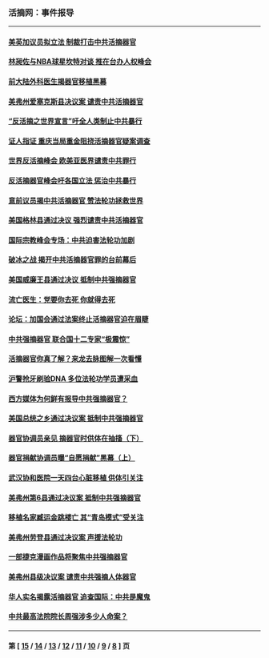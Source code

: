 ### 活摘网：事件报导
---
#### [美英加议员拟立法 制裁打击中共活摘器官](../../pages/nf5877/n13430251.md?12230430) 
#### [林昶佐与NBA球星坎特对谈 推在台办人权峰会](../../pages/nf5877/n13414467.md?12230430) 
#### [前大陆外科医生揭器官移植黑幕](../../pages/nf5877/n13401416.md?12230430) 
#### [美弗州爱塞克斯县决议案 谴责中共活摘器官](../../pages/nf5877/n13320919.md?12230430) 
#### [“反活摘之世界宣言”吁全人类制止中共暴行](../../pages/nf5877/n13259730.md?12230430) 
#### [证人指证 重庆当局重金阻挠活摘器官疑案调查](../../pages/nf5877/n13259127.md?12230430) 
#### [世界反活摘峰会 欧美亚医界谴责中共罪行](../../pages/nf5877/n13253550.md?12230430) 
#### [反活摘器官峰会吁各国立法 惩治中共暴行](../../pages/nf5877/n13245052.md?12230430) 
#### [意前议员揭中共活摘器官 赞法轮功拯救世界](../../pages/nf5877/n13203445.md?12230430) 
#### [美国格林县通过决议 强烈谴责中共活摘器官](../../pages/nf5877/n13119367.md?12230430) 
#### [国际宗教峰会专场：中共迫害法轮功加剧](../../pages/nf5877/n13088279.md?12230430) 
#### [破冰之战 揭开中共活摘器官罪的台前幕后](../../pages/nf5877/n13082457.md?12230430) 
#### [美国威廉王县通过决议 抵制中共强摘器官](../../pages/nf5877/n13056521.md?12230430) 
#### [流亡医生：党要你去死 你就得去死](../../pages/nf5877/n13052835.md?12230430) 
#### [论坛：加国会通过法案终止活摘器官迫在眉睫](../../pages/nf5877/n13029839.md?12230430) 
#### [中共强摘器官 联合国十二专家“极震惊”](../../pages/nf5877/n13024313.md?12230430) 
#### [活摘器官你真了解？来龙去脉图解一次看懂](../../pages/nf5877/n13013820.md?12230430) 
#### [沪警抢牙刷验DNA 多位法轮功学员遭采血](../../pages/nf5877/n12969218.md?12230430) 
#### [西方媒体为何鲜有报导中共强摘器官？](../../pages/nf5877/n12932034.md?12230430) 
#### [美国总统之乡通过决议案 抵制中共强摘器官](../../pages/nf5877/n12908242.md?12230430) 
#### [器官协调员亲见 摘器官时供体在抽搐（下）](../../pages/nf5877/n12898622.md?12230430) 
#### [器官捐献协调员曝“自愿捐献”黑幕（上）](../../pages/nf5877/n12878830.md?12230430) 
#### [武汉协和医院一天四台心脏移植 供体引关注](../../pages/nf5877/n12863175.md?12230430) 
#### [美弗州第6县通过决议案 抵制中共强摘器官](../../pages/nf5877/n12805218.md?12230430) 
#### [移植名家臧运金跳楼亡 其“青岛模式”受关注](../../pages/nf5877/n12803746.md?12230430) 
#### [美弗州劳登县通过决议案 声援法轮功](../../pages/nf5877/n12785715.md?12230430) 
#### [一部捷克漫画作品将聚焦中共强摘器官](../../pages/nf5877/n12785954.md?12230430) 
#### [美弗州县级决议案 谴责中共强摘人体器官](../../pages/nf5877/n12721290.md?12230430) 
#### [华人实名揭露活摘器官 追查国际：中共是魔鬼](../../pages/nf5877/n12691724.md?12230430) 
#### [中共最高法院院长周强涉多少人命案？](../../pages/nf5877/n12678074.md?12230430) 

---
#### 第 [ [15](./15.md?12230430) / [14](./14.md?12230430) / [13](./13.md?12230430) / [12](./12.md?12230430) / [11](./11.md?12230430) / [10](./10.md?12230430) / [9](./9.md?12230430) / [8](./8.md?12230430) ] 页
